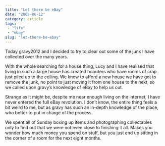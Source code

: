 ```yaml
---
title: "Let there be eBay"
date: "2005-06-12"
category: article
tags:
 - "life"
 - "ebay"
slug: "let-there-be-ebay"
---
```


Today gravy2012 and I decided to try to clear out some of the junk I have collected over the many years.  

With the whole searching for a house thing, Lucy and I have realised that living in such a large house has created hoarders who have rooms of crap just piled up to the ceiling. We know to afford a new house we have got to remove the junk, no point to just moving it from one house to the next, so we called upon gravy’s knowledge of eBay to help us out.  

Strange as it might be, despite me near enough living on the internet, I have never entered the full eBay revolution. I don’t know, the entire thing feels a bit weird to me, but as gravy has such an in-depth knowledge of the place, who better to put in charge of the process.  

We spent all of Sunday boxing up items and photographing collectables only to find out that we were not even close to finishing it all. Makes you wonder how much money you spend on stuff, but you just end up sitting in the corner of a room for the next eight months.
